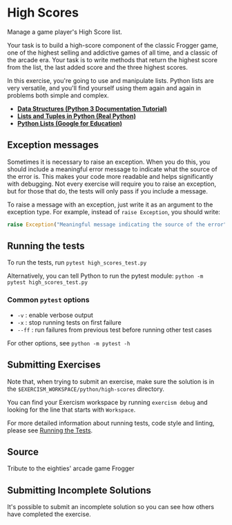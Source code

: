# High Scores

Manage a game player's High Score list.

Your task is to build a high-score component of the classic Frogger game, one of the highest selling and addictive games of all time, and a classic of the arcade era. Your task is to write methods that return the highest score from the list, the last added score and the three highest scores.

In this exercise, you're going to use and manipulate lists. Python lists are very versatile, and you'll find yourself using them again and again in problems both simple and complex.

- [**Data Structures (Python 3 Documentation Tutorial)**](https://docs.python.org/3/tutorial/datastructures.html)
- [**Lists and Tuples in Python (Real Python)**](https://realpython.com/python-lists-tuples/)
- [**Python Lists (Google for Education)**](https://developers.google.com/edu/python/lists)

## Exception messages

Sometimes it is necessary to raise an exception. When you do this, you should include a meaningful error message to
indicate what the source of the error is. This makes your code more readable and helps significantly with debugging. Not
every exercise will require you to raise an exception, but for those that do, the tests will only pass if you include
a message.

To raise a message with an exception, just write it as an argument to the exception type. For example, instead of
`raise Exception`, you should write:

```python
raise Exception("Meaningful message indicating the source of the error")
```

## Running the tests

To run the tests, run `pytest high_scores_test.py`

Alternatively, you can tell Python to run the pytest module:
`python -m pytest high_scores_test.py`

### Common `pytest` options

- `-v` : enable verbose output
- `-x` : stop running tests on first failure
- `--ff` : run failures from previous test before running other test cases

For other options, see `python -m pytest -h`

## Submitting Exercises

Note that, when trying to submit an exercise, make sure the solution is in the `$EXERCISM_WORKSPACE/python/high-scores` directory.

You can find your Exercism workspace by running `exercism debug` and looking for the line that starts with `Workspace`.

For more detailed information about running tests, code style and linting,
please see [Running the Tests](http://exercism.io/tracks/python/tests).

## Source

Tribute to the eighties' arcade game Frogger

## Submitting Incomplete Solutions

It's possible to submit an incomplete solution so you can see how others have completed the exercise.
